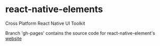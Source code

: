# react-native-elements
Cross Platform React Native UI Toolkit

Branch 'gh-pages' contains the source code for react-native-element's [website](https://react-native-training.github.io/react-native-elements/)
